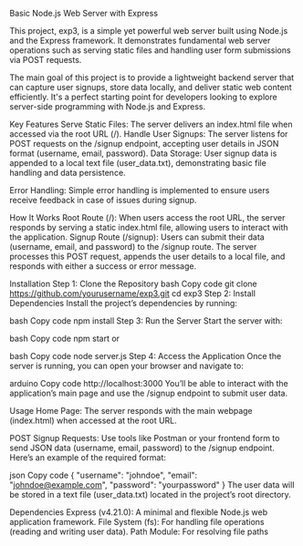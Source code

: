 Basic Node.js Web Server with Express

This project, exp3, is a simple yet powerful web server built using Node.js and the Express framework. It demonstrates fundamental web server operations such as serving static files and handling user form submissions via POST requests.

The main goal of this project is to provide a lightweight backend server that can capture user signups, store data locally, and deliver static web content efficiently. It's a perfect starting point for developers looking to explore server-side programming with Node.js and Express.

Key Features
Serve Static Files: The server delivers an index.html file when accessed via the root URL (/).
Handle User Signups: The server listens for POST requests on the /signup endpoint, accepting user details in JSON format (username, email, password).
Data Storage: User signup data is appended to a local text file (user_data.txt), demonstrating basic file handling and data persistence.

Error Handling: Simple error handling is implemented to ensure users receive feedback in case of issues during signup.

How It Works
Root Route (/): When users access the root URL, the server responds by serving a static index.html file, allowing users to interact with the application.
Signup Route (/signup): Users can submit their data (username, email, and password) to the /signup route. The server processes this POST request, appends the user details to a local file, and responds with either a success or error message.

Installation
Step 1: Clone the Repository
bash
Copy code
git clone https://github.com/yourusername/exp3.git
cd exp3
Step 2: Install Dependencies
Install the project’s dependencies by running:

bash
Copy code
npm install
Step 3: Run the Server
Start the server with:

bash
Copy code
npm start
or

bash
Copy code
node server.js
Step 4: Access the Application
Once the server is running, you can open your browser and navigate to:

arduino
Copy code
http://localhost:3000
You’ll be able to interact with the application’s main page and use the /signup endpoint to submit user data.

Usage
Home Page: The server responds with the main webpage (index.html) when accessed at the root URL.

POST Signup Requests: Use tools like Postman or your frontend form to send JSON data (username, email, password) to the /signup endpoint. Here’s an example of the required format:

json
Copy code
{
  "username": "johndoe",
  "email": "johndoe@example.com",
  "password": "yourpassword"
}
The user data will be stored in a text file (user_data.txt) located in the project’s root directory.

Dependencies
Express (v4.21.0): A minimal and flexible Node.js web application framework.
File System (fs): For handling file operations (reading and writing user data).
Path Module: For resolving file paths
